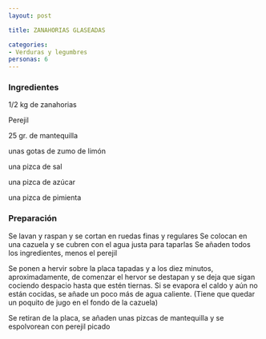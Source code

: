 ```yaml
---
layout: post

title: ZANAHORIAS GLASEADAS

categories:
- Verduras y legumbres
personas: 6 
---
```

<h3>Ingredientes</h3>
1/2 kg de zanahorias

Perejil

25 gr. de mantequilla

unas gotas de zumo de limón

una pizca de sal

una pizca de azúcar

una pizca de pimienta

<h3>Preparación</h3>
Se lavan y raspan y se cortan en ruedas finas y regulares Se colocan en una cazuela y se cubren con el agua justa para taparlas Se añaden todos los ingredientes, menos el perejil

Se ponen a hervir sobre la placa tapadas y a los diez minutos, aproximadamente, de comenzar el hervor se destapan y se deja que sigan cociendo despacio hasta que estén tiernas. Si se evapora el caldo y aún no están cocidas, se añade un poco más de agua caliente. (Tiene que quedar un poquito de jugo en el fondo de la cazuela)

Se retiran de la placa, se añaden unas pizcas de mantequilla y se espolvorean con perejil picado